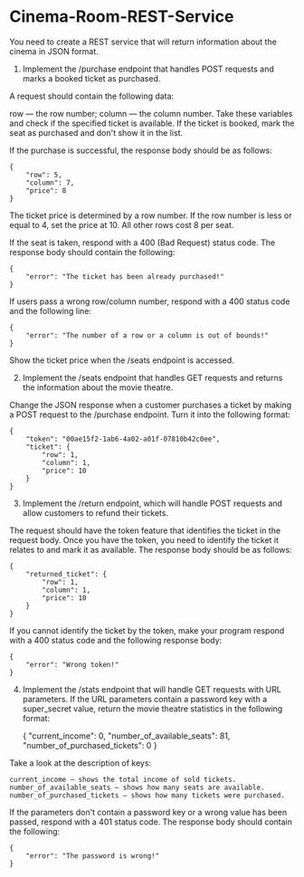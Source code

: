 # Cinema-Room-REST-Service
You need to create a REST service that will return information about the cinema in JSON format.

1. Implement the /purchase endpoint that handles POST requests and marks a booked ticket as purchased.

A request should contain the following data:

row — the row number;
column — the column number.
Take these variables and check if the specified ticket is available. If the ticket is booked, mark the seat as purchased and don't show it in the list.

If the purchase is successful, the response body should be as follows:

	{
		"row": 5,
		"column": 7,
		"price": 8
	}
The ticket price is determined by a row number. If the row number is less or equal to 4, set the price at 10. All other rows cost 8 per seat.

If the seat is taken, respond with a 400 (Bad Request) status code. The response body should contain the following:

	{
 		"error": "The ticket has been already purchased!"
	}
If users pass a wrong row/column number, respond with a 400 status code and the following line:

	{
		"error": "The number of a row or a column is out of bounds!"
	}
Show the ticket price when the /seats endpoint is accessed.

2. Implement the /seats endpoint that handles GET requests and returns the information about the movie theatre.

Change the JSON response when a customer purchases a ticket by making a POST request to the /purchase endpoint. Turn it into the following format:

	{
		"token": "00ae15f2-1ab6-4a02-a01f-07810b42c0ee",
		"ticket": {
 			"row": 1,
			"column": 1,
			"price": 10
    	}
	}

3. Implement the /return endpoint, which will handle POST requests and allow customers to refund their tickets.

The request should have the token feature that identifies the ticket in the request body. Once you have the token, you need to identify the ticket it relates to and mark it as available. The response body should be as follows:

	{
		"returned_ticket": {
			"row": 1,
			"column": 1,
			"price": 10
	 	}
	}

If you cannot identify the ticket by the token, make your program respond with a 400 status code and the following response body:

	{
		"error": "Wrong token!"
	}

4. Implement the /stats endpoint that will handle GET requests with URL parameters. If the URL parameters contain a password key with a super_secret value, return the movie theatre statistics in the following format:

	{
		"current_income": 0,
		"number_of_available_seats": 81,
		"number_of_purchased_tickets": 0
	}

Take a look at the description of keys:

	current_income — shows the total income of sold tickets.
	number_of_available_seats — shows how many seats are available.
	number_of_purchased_tickets — shows how many tickets were purchased.
 
If the parameters don't contain a password key or a wrong value has been passed, respond with a 401 status code. The response body should contain the following:

	{
		"error": "The password is wrong!"
	}
